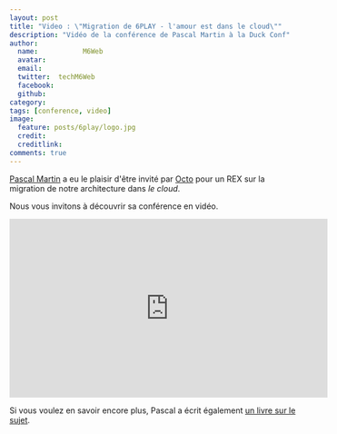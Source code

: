 ```yaml
---
layout: post
title: "Video : \"Migration de 6PLAY - l'amour est dans le cloud\""
description: "Vidéo de la conférence de Pascal Martin à la Duck Conf"
author:
  name:           M6Web
  avatar:         
  email:          
  twitter:  techM6Web      
  facebook:       
  github:    
category: 
tags: [conference, video]
image:
  feature: posts/6play/logo.jpg
  credit: 
  creditlink: 
comments: true  
---
```


[Pascal Martin](https://twitter.com/pascal_martin) a eu le plaisir d'être invité par [Octo](https://www.octo.com/) pour un REX sur la migration de notre architecture dans *le cloud*.

Nous vous invitons à découvrir sa conférence en vidéo. 

<iframe width="560" height="315" src="https://www.youtube.com/embed/xLELSIEt2xA" frameborder="0" allow="accelerometer; autoplay; encrypted-media; gyroscope; picture-in-picture" allowfullscreen></iframe>

 Si vous voulez en savoir encore plus, Pascal a écrit également [un livre sur le sujet](https://leanpub.com/6cloud/).
